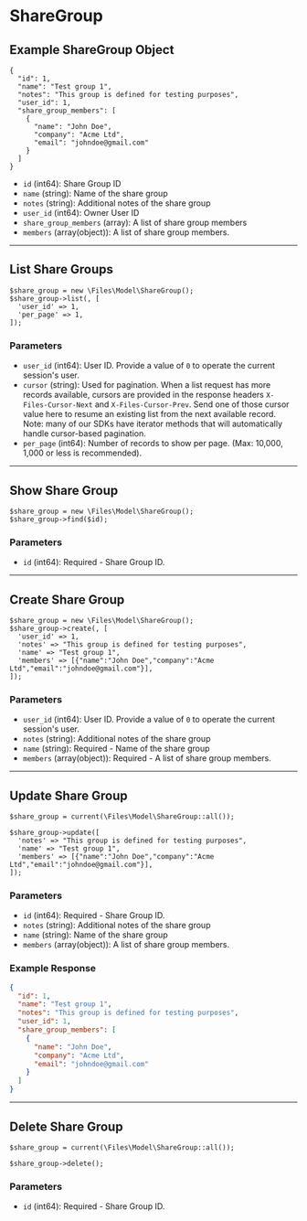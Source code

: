 # ShareGroup

## Example ShareGroup Object

```
{
  "id": 1,
  "name": "Test group 1",
  "notes": "This group is defined for testing purposes",
  "user_id": 1,
  "share_group_members": [
    {
      "name": "John Doe",
      "company": "Acme Ltd",
      "email": "johndoe@gmail.com"
    }
  ]
}
```

* `id` (int64): Share Group ID
* `name` (string): Name of the share group
* `notes` (string): Additional notes of the share group
* `user_id` (int64): Owner User ID
* `share_group_members` (array): A list of share group members
* `members` (array(object)): A list of share group members.

---

## List Share Groups

```
$share_group = new \Files\Model\ShareGroup();
$share_group->list(, [
  'user_id' => 1,
  'per_page' => 1,
]);
```


### Parameters

* `user_id` (int64): User ID.  Provide a value of `0` to operate the current session's user.
* `cursor` (string): Used for pagination.  When a list request has more records available, cursors are provided in the response headers `X-Files-Cursor-Next` and `X-Files-Cursor-Prev`.  Send one of those cursor value here to resume an existing list from the next available record.  Note: many of our SDKs have iterator methods that will automatically handle cursor-based pagination.
* `per_page` (int64): Number of records to show per page.  (Max: 10,000, 1,000 or less is recommended).

---

## Show Share Group

```
$share_group = new \Files\Model\ShareGroup();
$share_group->find($id);
```


### Parameters

* `id` (int64): Required - Share Group ID.

---

## Create Share Group

```
$share_group = new \Files\Model\ShareGroup();
$share_group->create(, [
  'user_id' => 1,
  'notes' => "This group is defined for testing purposes",
  'name' => "Test group 1",
  'members' => [{"name":"John Doe","company":"Acme Ltd","email":"johndoe@gmail.com"}],
]);
```


### Parameters

* `user_id` (int64): User ID.  Provide a value of `0` to operate the current session's user.
* `notes` (string): Additional notes of the share group
* `name` (string): Required - Name of the share group
* `members` (array(object)): Required - A list of share group members.

---

## Update Share Group

```
$share_group = current(\Files\Model\ShareGroup::all());

$share_group->update([
  'notes' => "This group is defined for testing purposes",
  'name' => "Test group 1",
  'members' => [{"name":"John Doe","company":"Acme Ltd","email":"johndoe@gmail.com"}],
]);
```

### Parameters

* `id` (int64): Required - Share Group ID.
* `notes` (string): Additional notes of the share group
* `name` (string): Name of the share group
* `members` (array(object)): A list of share group members.

### Example Response

```json
{
  "id": 1,
  "name": "Test group 1",
  "notes": "This group is defined for testing purposes",
  "user_id": 1,
  "share_group_members": [
    {
      "name": "John Doe",
      "company": "Acme Ltd",
      "email": "johndoe@gmail.com"
    }
  ]
}
```

---

## Delete Share Group

```
$share_group = current(\Files\Model\ShareGroup::all());

$share_group->delete();
```

### Parameters

* `id` (int64): Required - Share Group ID.

